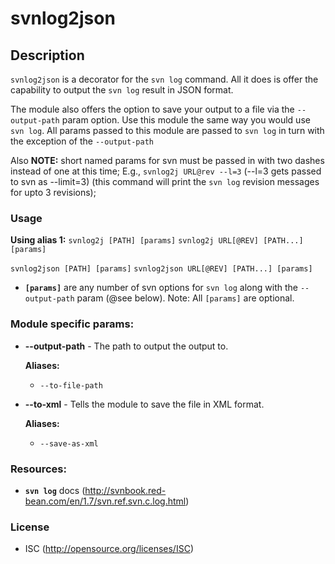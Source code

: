 svnlog2json
========

## Description
`svnlog2json` is a decorator for the `svn log` command.  All it does
is offer the capability to output the `svn log` result in JSON format.

The module also offers the option to save your output to a file via
the `--output-path` param option.  Use this module the same way you
would use `svn log`.  All params passed to this module are passed to
`svn log` in turn with the exception of the `--output-path`

Also **NOTE:** short named params for svn must be passed in with two
dashes instead of one at this time; E.g., `svnlog2j URL@rev --l=3`
(--l=3 gets passed to svn as --limit=3) (this command will print the
`svn log` revision messages for upto 3 revisions);

### Usage

**Using alias 1:**
`svnlog2j [PATH] [params]`
`svnlog2j URL[@REV] [PATH...] [params]`

`svnlog2json [PATH] [params]`
`svnlog2json URL[@REV] [PATH...] [params]`

- **`[params]`** are any number of svn options for `svn log` along with
    the `--output-path` param (@see below).  Note: All `[params]` are
    optional.

### Module specific params:
- **--output-path** - The path to output the output to.

    **Aliases:**
    - `--to-file-path`

- **--to-xml** - Tells the module to save the file in XML format.

    **Aliases:**
    - `--save-as-xml`
### Resources:
- **`svn log`** docs (http://svnbook.red-bean.com/en/1.7/svn.ref.svn.c.log.html)

### License
- ISC (http://opensource.org/licenses/ISC)
